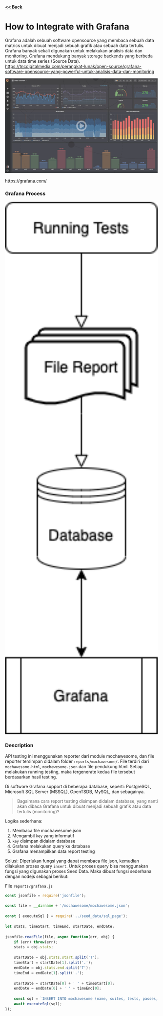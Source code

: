 #### [<< Back](../docs)

# How to Integrate with Grafana
Grafana adalah sebuah software opensource yang membaca sebuah data matrics untuk dibuat menjadi sebuah grafik atau sebuah data tertulis. Grafana banyak sekali digunakan untuk melakukan analisis data dan monitoring. Grafana mendukung banyak storage backends yang berbeda untuk data time series (Source Data). https://tncdigitalmedia.com/perangkat-lunak/open-source/grafana-software-opensource-yang-powerful-untuk-analisis-data-dan-monitoring

[<img src="img/grafana_video.png" width="500"/>](https://grafana.com/video/visualize.mp4)

https://grafana.com/

### Grafana Process
<img src="img/grafana_diagram.png" width="500"/>

### Description
API testing ini menggunakan reporter dari module mochawesome, dan file reporter tersimpan didalam folder `reports/mochawesome/`. File terdiri dari `mochawesome.html`, `mochawesome.json` dan file pendukung html. Setiap melakukan running testing, maka tergenerate kedua file tersebut berdasarkan hasil testing.

Di software Grafana support di beberapa database, seperti: PostgreSQL, Microsoft SQL Server (MSSQL), OpenTSDB, MySQL, dan sebagainya.

> Bagaimana cara report testing disimpan didalam database, yang nanti akan dibaca Grafana untuk dibuat menjadi sebuah grafik atau data tertulis (monitoring)?

Logika sederhana:
1. Membaca file mochawesome.json
2. Mengambil `key` yang informatif
3. `key` disimpan didalam database
4. Grafana melakukan query ke database
5. Grafana menampilkan data report testing

Solusi:
Diperlukan fungsi yang dapat membaca file json, kemudian dilakukan proses query `insert`. Untuk proses query bisa menggunakan fungsi yang digunakan proses Seed Data. Maka dibuat fungsi sederhana dengan nodejs sebagai berikut:

File `reports/grafana.js`
```javascript
const jsonfile = require('jsonfile');

const file = __dirname + '/mochawesome/mochawesome.json';

const { executeSql } = require('../seed_data/sql_page');

let stats, timeStart, timeEnd, startDate, endDate;

jsonfile.readFile(file, async function(err, obj) {
	if (err) throw(err);
	stats = obj.stats;

	startDate = obj.stats.start.split('T');
	timeStart = startDate[1].split('.');
	endDate = obj.stats.end.split('T');
	timeEnd = endDate[1].split('.');

	startDate = startDate[0] + ' ' + timeStart[0];
	endDate = endDate[0] + ' ' + timeEnd[0];

	const sql = `INSERT INTO mochawesome (name, suites, tests, passes, pending, failures, start, end, duration, testsRegistered, passPercent, pendingPercent, other, hasOther, skipped, hasSkipped, created_at) VALUES ("test", ${stats.suites}, ${stats.tests}, ${stats.passes}, ${stats.pending}, ${stats.failures}, "${startDate}", "${endDate}", ${stats.duration}, ${stats.testsRegistered}, ${stats.pendingPercent}, ${stats.pendingPercent}, ${stats.other}, "${stats.hasOther}", ${stats.skipped}, "${stats.hasSkipped}", "${startDate}");`;
	await executeSql(sql);
});
```